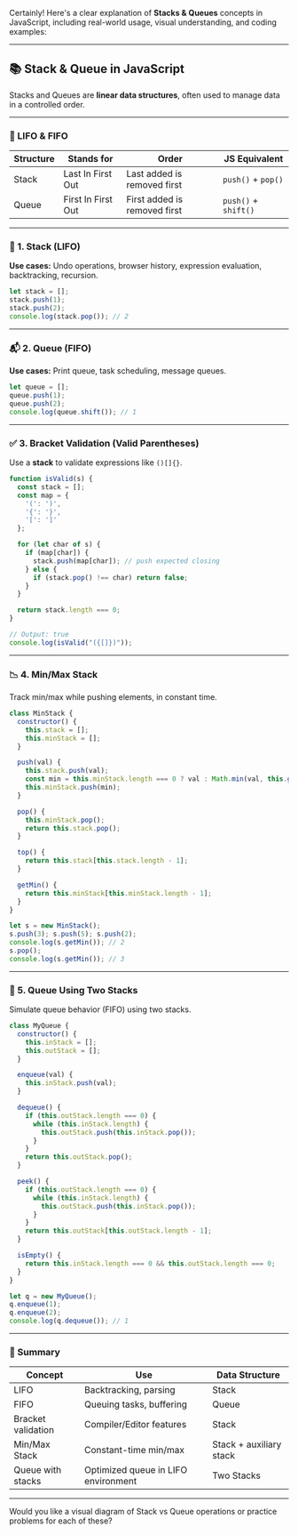 Certainly! Here's a clear explanation of **Stacks & Queues** concepts in JavaScript, including real-world usage, visual understanding, and coding examples:

---

## 📚 **Stack & Queue in JavaScript**

Stacks and Queues are **linear data structures**, often used to manage data in a controlled order.

---

### 🔁 LIFO & FIFO

| Structure | Stands for | Order | JS Equivalent |
|----------|------------|-------|---------------|
| Stack    | Last In First Out | Last added is removed first | `push()` + `pop()` |
| Queue    | First In First Out | First added is removed first | `push()` + `shift()` |

---

### 🧱 1. **Stack (LIFO)**

**Use cases:** Undo operations, browser history, expression evaluation, backtracking, recursion.

```js
let stack = [];
stack.push(1);
stack.push(2);
console.log(stack.pop()); // 2
```

---

### 📬 2. **Queue (FIFO)**

**Use cases:** Print queue, task scheduling, message queues.

```js
let queue = [];
queue.push(1);
queue.push(2);
console.log(queue.shift()); // 1
```

---

### ✅ 3. **Bracket Validation (Valid Parentheses)**  
Use a **stack** to validate expressions like `()[]{}`.

```js
function isValid(s) {
  const stack = [];
  const map = {
    '(': ')',
    '{': '}',
    '[': ']'
  };

  for (let char of s) {
    if (map[char]) {
      stack.push(map[char]); // push expected closing
    } else {
      if (stack.pop() !== char) return false;
    }
  }

  return stack.length === 0;
}

// Output: true
console.log(isValid("({[]})"));
```

---

### 📉 4. **Min/Max Stack**

Track min/max while pushing elements, in constant time.

```js
class MinStack {
  constructor() {
    this.stack = [];
    this.minStack = [];
  }

  push(val) {
    this.stack.push(val);
    const min = this.minStack.length === 0 ? val : Math.min(val, this.getMin());
    this.minStack.push(min);
  }

  pop() {
    this.minStack.pop();
    return this.stack.pop();
  }

  top() {
    return this.stack[this.stack.length - 1];
  }

  getMin() {
    return this.minStack[this.minStack.length - 1];
  }
}

let s = new MinStack();
s.push(3); s.push(5); s.push(2);
console.log(s.getMin()); // 2
s.pop();
console.log(s.getMin()); // 3
```

---

### 🔄 5. **Queue Using Two Stacks**

Simulate queue behavior (FIFO) using two stacks.

```js
class MyQueue {
  constructor() {
    this.inStack = [];
    this.outStack = [];
  }

  enqueue(val) {
    this.inStack.push(val);
  }

  dequeue() {
    if (this.outStack.length === 0) {
      while (this.inStack.length) {
        this.outStack.push(this.inStack.pop());
      }
    }
    return this.outStack.pop();
  }

  peek() {
    if (this.outStack.length === 0) {
      while (this.inStack.length) {
        this.outStack.push(this.inStack.pop());
      }
    }
    return this.outStack[this.outStack.length - 1];
  }

  isEmpty() {
    return this.inStack.length === 0 && this.outStack.length === 0;
  }
}

let q = new MyQueue();
q.enqueue(1);
q.enqueue(2);
console.log(q.dequeue()); // 1
```

---

### 🧠 Summary

| Concept | Use | Data Structure |
|--------|-----|----------------|
| LIFO | Backtracking, parsing | Stack |
| FIFO | Queuing tasks, buffering | Queue |
| Bracket validation | Compiler/Editor features | Stack |
| Min/Max Stack | Constant-time min/max | Stack + auxiliary stack |
| Queue with stacks | Optimized queue in LIFO environment | Two Stacks |

---

Would you like a visual diagram of Stack vs Queue operations or practice problems for each of these?